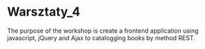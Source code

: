 # Warsztaty_4

The purpose of the workshop is create a frontend application using javascript, jQuery and Ajax to catalogging books by method REST.
